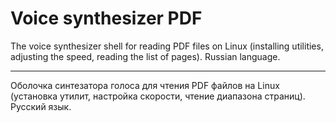 # Voice synthesizer PDF

The voice synthesizer shell for reading PDF files on Linux (installing utilities, adjusting the speed, reading the list of pages).
Russian language.

----

Оболочка синтезатора голоса для чтения PDF файлов на Linux (установка утилит, настройка скорости, чтение диапазона страниц).
Русский язык.